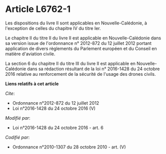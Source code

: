 # Article L6762-1

Les dispositions du livre II sont applicables en Nouvelle-Calédonie, à l'exception de celles du chapitre IV du titre Ier. 

Le chapitre II du titre II du livre II est applicable en Nouvelle-Calédonie dans sa version issue de l'ordonnance n° 2012-872
du 12 juillet 2012 portant application de divers règlements du Parlement européen et du Conseil en matière d'aviation
civile. 

La section 6 du chapitre II du titre III du livre II est applicable en Nouvelle-Calédonie dans sa rédaction résultant de la
loi n° 2016-1428 du 24 octobre 2016 relative au renforcement de la sécurité de l'usage des drones civils.

**Liens relatifs à cet article**

_Cite_:

  - Ordonnance n°2012-872 du 12 juillet 2012
  - Loi n°2016-1428 du 24 octobre 2016 (V)

_Modifié par_:

  - Loi n°2016-1428 du 24 octobre 2016 - art. 6

_Codifié par_:

  - Ordonnance n°2010-1307 du 28 octobre 2010 - art. (V)
